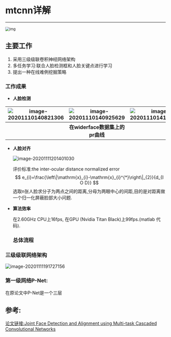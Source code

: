 #                                                    mtcnn详解

------

<img src="https://xy-cloud-images.oss-cn-shanghai.aliyuncs.com/img/v2-8e2d0268a6105c44af8512fbf24a3321_720w.jpg" alt="img" style="zoom: 80%;" />

## 主要工作

1. 采用三级级联卷积神经网络架构
2. 多任务学习:联合人脸检测框和人脸关键点进行学习
3. 提出一种在线难例挖掘策略  

### 工作成果

- **人脸检测**

| ![image-20201110140821306](https://xy-cloud-images.oss-cn-shanghai.aliyuncs.com/img/image-20201110140821306.png) | ![image-20201110140925629](https://xy-cloud-images.oss-cn-shanghai.aliyuncs.com/img/image-20201110140925629.png) | ![image-20201110141111114](https://xy-cloud-images.oss-cn-shanghai.aliyuncs.com/img/image-20201110141111114.png) |
| ------------------------------------------------------------ | :----------------------------------------------------------: | ------------------------------------------------------------ |
|                                                              |               **在widerface数据集上的pr曲线**                |                                                              |

- **人脸对齐**

  ![image-20201111201401030](https://xy-cloud-images.oss-cn-shanghai.aliyuncs.com/img/image-20201111201401030.png)

  评价标准:the inter-ocular distance normalized error
  $$
  e_{i}=\frac{\left\|\mathrm{x}_{i}-\mathrm{x}_{i}^{*}\right\|_{2}}{d_{I O D}}
  $$
  选取n张人脸求分子为两点之间的距离,分母为两眼中心的间距,目的是对距离做一个归一化屏蔽脸部大小问题.

- **算法效率**

  在2.60GHz CPU上16fps, 在GPU (Nvidia Titan Black)上99fps.(matlab 代码).

  ### 总体流程

  

### 三级级联网络架构

![image-20201111191727156](https://xy-cloud-images.oss-cn-shanghai.aliyuncs.com/img/image-20201111191727156.png)

### 第一级网络P-Net:

在原论文中P-Net是一个三层





## 参考:

[论文链接:Joint Face Detection and Alignment using Multi-task Cascaded Convolutional Networks](https://arxiv.org/pdf/1604.02878.pdf) 

